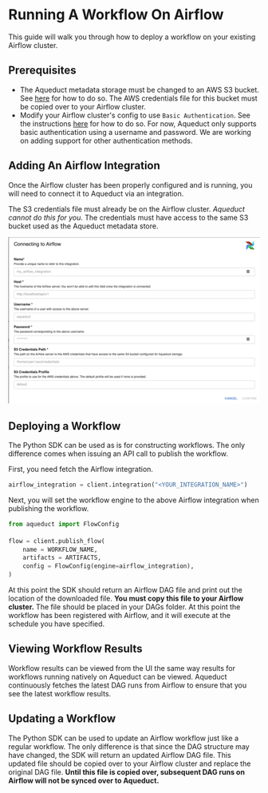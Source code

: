 # Running A Workflow On Airflow
This guide will walk you through how to deploy a workflow on your existing Airflow cluster.

## Prerequisites
- The Aqueduct metadata storage must be changed to an AWS S3 bucket. See [here](./changing-metadata-store.md) for how to do so. The AWS credentials file for this
bucket must be copied over to your Airflow cluster.
- Modify your Airflow cluster's config to use `Basic Authentication`. See the instructions [here](https://airflow.apache.org/docs/apache-airflow/stable/security/api.html#basic-authentication) for how to do so. For now, Aqueduct only supports basic authentication
using a username and password. We are working on adding support for other authentication methods.

## Adding An Airflow Integration
Once the Airflow cluster has been properly configured and is running, you will need to connect it to Aqueduct via an integration. 

The S3 credentials file must already be on the Airflow cluster. _Aqueduct cannot do this for you._ The credentials must have access to the same S3 bucket used as the Aqueduct metadata store.

![](<../.gitbook/assets/connect_airflow.png>)

## Deploying a Workflow
The Python SDK can be used as is for constructing workflows. The only difference comes when issuing an API call to publish the workflow.

First, you need fetch the Airflow integration.
```python
airflow_integration = client.integration("<YOUR_INTEGRATION_NAME>")
```

Next, you will set the workflow engine to the above Airflow integration when publishing the workflow.
```python
from aqueduct import FlowConfig

flow = client.publish_flow(
    name = WORKFLOW_NAME, 
    artifacts = ARTIFACTS,
    config = FlowConfig(engine=airflow_integration),
)
```

At this point the SDK should return an Airflow DAG file and print out the location of the downloaded file. **You must copy this file
to your Airflow cluster.** The file should be placed in your DAGs folder. At this point the workflow has been registered with Airflow,
and it will execute at the schedule you have specified.

## Viewing Workflow Results
Workflow results can be viewed from the UI the same way results for workflows running natively on Aqueduct can be viewed. Aqueduct continuously fetches the latest DAG runs from Airflow to ensure that you see the latest workflow results.

## Updating a Workflow
The Python SDK can be used to update an Airflow workflow just like a regular workflow. The only difference is that since the DAG structure
may have changed, the SDK will return an updated Airflow DAG file. This updated file should be copied over to your Airflow cluster and
replace the original DAG file. **Until this file is copied over, subsequent DAG runs on Airflow will not be synced over to Aqueduct.**